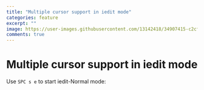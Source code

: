 ```yaml
---
title: "Multiple cursor support in iedit mode"
categories: feature
excerpt: ""
image: https://user-images.githubusercontent.com/13142418/34907415-c2cf7e88-f843-11e7-92d3-ef0f9b1b72ae.gif
comments: true
---
```


# Multiple cursor support in iedit mode

Use `SPC s e` to start iedit-Normal mode:
